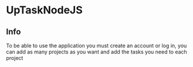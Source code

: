 # UpTaskNodeJS
 
## Info

To be able to use the application you must create an account or log in, you can add as many projects as you want and add the tasks you need to each project
